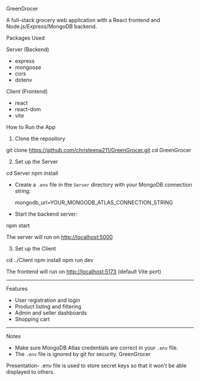  GreenGrocer

A full-stack grocery web application with a React frontend and Node.js/Express/MongoDB backend.

 Packages Used

 Server (Backend)
- express
- mongoose
- cors
- dotenv

 Client (Frontend)
- react
- react-dom
- vite

 How to Run the App

 1. Clone the repository
  
git clone https://github.com/christeena211/GreenGrocer.git
cd GreenGrocer
  

 2. Set up the Server
  
cd Server
npm install
  

- Create a `.env` file in the `Server` directory with your MongoDB connection string:
    
  mongodb_url=YOUR_MONGODB_ATLAS_CONNECTION_STRING
    

- Start the backend server:
  
npm start
  

The server will run on [http://localhost:5000](http://localhost:5000)

 3. Set up the Client
  
cd ../Client
npm install
npm run dev
  

The frontend will run on [http://localhost:5173](http://localhost:5173) (default Vite port)

---

 Features
- User registration and login
- Product listing and filtering
- Admin and seller dashboards
- Shopping cart

---

 Notes
- Make sure MongoDB Atlas credentials are correct in your `.env` file.
- The `.env` file is ignored by git for security.
 GreenGrocer




 Presentation-
 .env file is used to store secret keys so that it won't be able displayed to others.